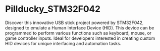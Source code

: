 # Pillducky_STM32F042
Discover this innovative USB stick project powered by STM32F042, designed to emulate a Human Interface Device (HID). This device can be programmed to perform various functions such as keyboard, mouse, or game controller inputs. Ideal for developers interested in creating custom HID devices for unique interfacing and automation tasks.
